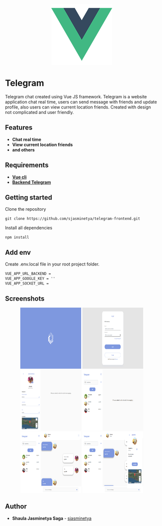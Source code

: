 <p align="center">
  <img src="./screenshots/logo.png" width="200">
</p>

# Telegram
Telegram chat created using Vue JS framework. Telegram is a website application chat real time, users can send message with friends and update profile, also users can view current location friends. Created with design not complicated and user friendly.

## Features
* **Chat real time**
* **View current location friends**
* **and others**

## Requirements
* **[Vue cli](https://cli.vuejs.org/guide/installation.html)**
* **[Backend Telegram](https://github.com/sjasminetya/telegram-backend)**

## Getting started
Clone the repository
```
git clone https://github.com/sjasminetya/telegram-frontend.git
```
Install all dependencies
```
npm install
```

## Add env
Create .env.local file in your root project folder.
```
VUE_APP_URL_BACKEND = 
VUE_APP_GOOGLE_KEY = ''
VUE_APP_SOCKET_URL = 
```

## Screenshots
<div align="center" class="flex">
  <img src="./screenshots/landing-page.png" width="200" height="200">
  <img src="./screenshots/login.png" width="200" height="200">
  <img src="./screenshots/profile.png" width="200" height="200">
  <img src="./screenshots/friend-list.png" width="200" height="200">
  <img src="./screenshots/message.png" width="200" height="200">
  <img src="./screenshots/friends-data.png" width="200" height="200">
</div>

## Author

  * **Shaula Jasminetya Saga** - [sjasminetya](https://github.com/sjasminetya)
